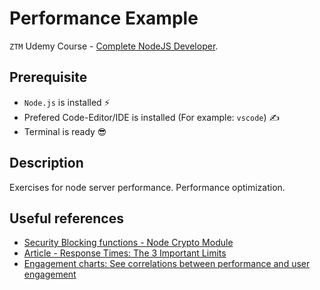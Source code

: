# Performance Example

`ZTM` Udemy Course - [Complete NodeJS Developer](https://www.udemy.com/course/complete-nodejs-developer-zero-to-mastery).

## Prerequisite

- `Node.js` is installed ⚡
- Prefered Code-Editor/IDE is installed (For example: `vscode`) ✍
- Terminal is ready 😎

## Description

Exercises for node server performance. Performance optimization.

## Useful references

<!-- Blocking functions -->
- [Security Blocking functions - Node Crypto Module](https://nodejs.org/api/crypto.html)
- [Article - Response Times: The 3 Important Limits](https://www.nngroup.com/articles/response-times-3-important-limits/)
- [Engagement charts: See correlations between performance and user engagement](https://www.speedcurve.com/blog/web-performance-monitoring-user-engagement/)